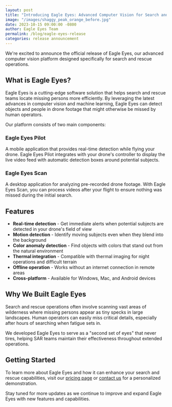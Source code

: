 ```yaml
---
layout: post
title: "Introducing Eagle Eyes: Advanced Computer Vision for Search and Rescue"
image: "/images/shaggy_peak_orange_before.jpg"
date: 2023-10-15 09:00:00 -0800
author: Eagle Eyes Team
permalink: /blog/eagle-eyes-release
categories: release announcement
---
```


We're excited to announce the official release of Eagle Eyes, our advanced computer vision platform designed specifically for search and rescue operations.

## What is Eagle Eyes?

Eagle Eyes is a cutting-edge software solution that helps search and rescue teams locate missing persons more efficiently. By leveraging the latest advances in computer vision and machine learning, Eagle Eyes can detect objects and people in drone footage that might otherwise be missed by human operators.

Our platform consists of two main components:

### Eagle Eyes Pilot

A mobile application that provides real-time detection while flying your drone. Eagle Eyes Pilot integrates with your drone's controller to display the live video feed with automatic detection boxes around potential subjects.

### Eagle Eyes Scan

A desktop application for analyzing pre-recorded drone footage. With Eagle Eyes Scan, you can process videos after your flight to ensure nothing was missed during the initial search.

## Features

- **Real-time detection** - Get immediate alerts when potential subjects are detected in your drone's field of view
- **Motion detection** - Identify moving subjects even when they blend into the background
- **Color anomaly detection** - Find objects with colors that stand out from the natural environment
- **Thermal integration** - Compatible with thermal imaging for night operations and difficult terrain
- **Offline operation** - Works without an internet connection in remote areas
- **Cross-platform** - Available for Windows, Mac, and Android devices

## Why We Built Eagle Eyes

Search and rescue operations often involve scanning vast areas of wilderness where missing persons appear as tiny specks in large landscapes. Human operators can easily miss critical details, especially after hours of searching when fatigue sets in.

We developed Eagle Eyes to serve as a "second set of eyes" that never tires, helping SAR teams maintain their effectiveness throughout extended operations.

## Getting Started

To learn more about Eagle Eyes and how it can enhance your search and rescue capabilities, visit our [pricing page](/pricing/) or [contact us](/contact/) for a personalized demonstration.

Stay tuned for more updates as we continue to improve and expand Eagle Eyes with new features and capabilities. 